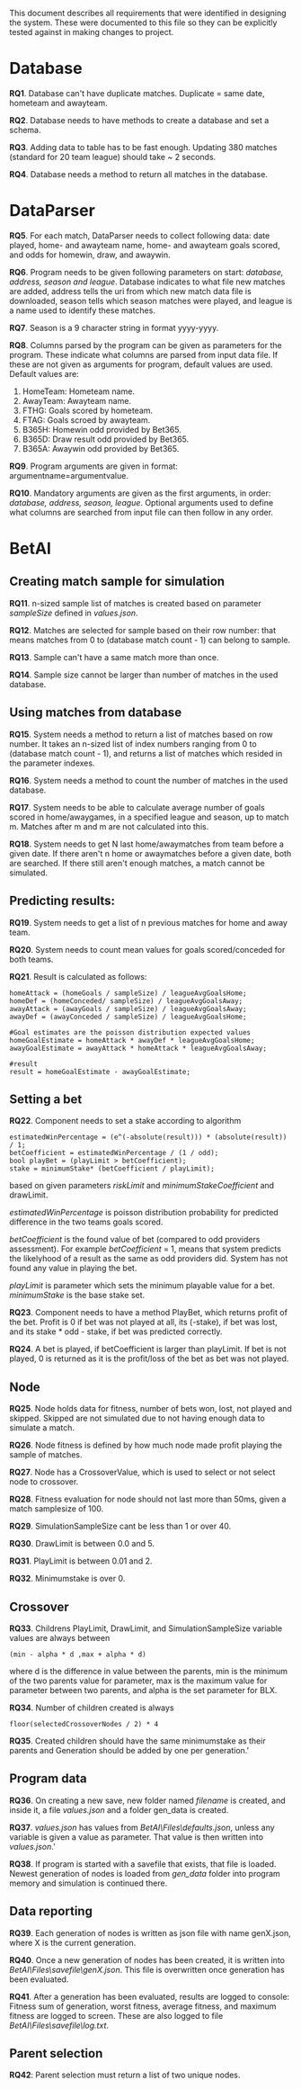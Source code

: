 This document describes all requirements that were identified in designing the system.
These were documented to this file so they can be explicitly tested against in making changes
to project.

# Database

**RQ1**. Database can't have duplicate matches. Duplicate = same date, hometeam and awayteam.

**RQ2**. Database needs to have methods to create a database and set a schema.

**RQ3**. Adding data to table has to be fast enough. Updating 380 matches (standard for 20 team league)
  should take ~ 2 seconds.
  
**RQ4**. Database needs a method to return all matches in the database.

# DataParser

**RQ5**. For each match, DataParser needs to collect following data:
date played, home- and awayteam name, home- and awayteam goals scored, and odds
for homewin, draw, and awaywin. 

**RQ6**. Program needs to be given following parameters on start:
*database, address, season and league*. Database indicates to what file new matches are added, 
address tells the uri from which new match data file is downloaded, season tells which season matches
were played, and league is a name used to identify these matches. 

**RQ7**. Season is a 9 character string in format yyyy-yyyy. 


**RQ8**. Columns parsed by the program can be given as parameters for the program. These
indicate what columns are parsed from input data file. 
If these are not given as arguments for program, default values are used. Default values are:
1. HomeTeam: Hometeam name.
2. AwayTeam: Awayteam name.
3. FTHG: Goals scored by hometeam.
4. FTAG: Goals scroed by awayteam.
5. B365H: Homewin odd provided by Bet365.
6. B365D: Draw result odd provided by Bet365.
7. B365A: Awaywin odd provided by Bet365. 

**RQ9**. Program arguments are given in format: argumentname=argumentvalue.

**RQ10**. Mandatory arguments are given as the first arguments, in order: 
*database, address, season, league*. Optional arguments used to define what columns are searched
from input file can then follow in any order. 

# BetAI

## Creating match sample for simulation

**RQ11**. n-sized sample list of matches is created based on parameter *sampleSize* 
defined in *values.json*. 

**RQ12**. Matches are selected for sample based on their row number: that means 
matches from 0 to (database match count - 1) can belong to sample.

**RQ13**. Sample can't have a same match more than once.

**RQ14**. Sample size cannot be larger than number of matches in the used database.

## Using matches from database

**RQ15**. System needs a method to return a list of matches
based on row number. It takes an n-sized list of index numbers ranging from 0 to 
(database match count - 1), and returns a list of matches which resided in the parameter indexes.

**RQ16**. System needs a method to count the number of matches in the used database.

**RQ17**. System needs to be able to calculate average number of goals scored in home/awaygames, 
in a specified league and season, up to match m. Matches after m and m are not calculated into this.

**RQ18**. System needs to get N last home/awaymatches from team before a given date. If there aren't
n home or awaymatches before a given date, both are searched. If there still aren't enough matches,
a match cannot be simulated.

## Predicting results:
**RQ19**. System needs to get a list of n previous matches for home and away team.

**RQ20**. System needs to count mean values for goals scored/conceded for both teams.

**RQ21**. Result is calculated as follows:
```
homeAttack = (homeGoals / sampleSize) / leagueAvgGoalsHome;
homeDef = (homeConceded/ sampleSize) / leagueAvgGoalsAway;
awayAttack = (awayGoals / sampleSize) / leagueAvgGoalsAway;
awayDef = (awayConceded / sampleSize) / leagueAvgGoalsHome;

#Goal estimates are the poisson distribution expected values
homeGoalEstimate = homeAttack * awayDef * leagueAvgGoalsHome;
awayGoalEstimate = awayAttack * homeAttack * leagueAvgGoalsAway;

#result
result = homeGoalEstimate - awayGoalEstimate;
```

## Setting a bet
**RQ22**. Component needs to set a stake according to algorithm
```
estimatedWinPercentage = (e^(-absolute(result))) * (absolute(result)) / 1; 
betCoefficient = estimatedWinPercentage / (1 / odd); 
bool playBet = (playLimit > betCoefficient);
stake = minimumStake* (betCoefficient / playLimit);
```
based on given parameters *riskLimit* and *minimumStakeCoefficient* and drawLimit.

*estimatedWinPercentage* is poisson distribution probability for 
predicted difference in the two teams goals scored. 

*betCoefficient* is the found value of bet (compared to odd providers assessment).
For example *betCoefficient* = 1, means that
system predicts the likelyhood of a result as the same
as odd providers did. System has not found any value in 
playing the bet.
 
*playLimit* is parameter which sets the minimum playable
value for a bet. 
*minimumStake* is the base stake set.

**RQ23**. Component needs to have a method PlayBet, which returns
profit of the bet. Profit is 0 if bet was not played at all,
its (-stake), if bet was lost, and its stake * odd - stake, if bet was
predicted correctly.

**RQ24**. A bet is played, if betCoefficient is larger 
than playLimit. If bet is not played, 0 is returned
as it is the profit/loss of the bet as bet was not played. 

## Node
**RQ25**. Node holds data for fitness, number of bets won, lost, not played and 
skipped. Skipped are not simulated due to not having enough data to simulate a match.
 
**RQ26**. Node fitness is defined by how much node made profit playing the sample of matches.
 
**RQ27**. Node has a CrossoverValue, which is used to select or not select node to crossover. 

**RQ28**. Fitness evaluation for node should not last more than 50ms, given a match samplesize
of 100. 

**RQ29**. SimulationSampleSize cant be less than 1 or over 40.

**RQ30**. DrawLimit is between 0.0 and 5.

**RQ31**. PlayLimit is between 0.01 and 2.

**RQ32**. Minimumstake is over 0.

## Crossover

**RQ33**. Childrens PlayLimit, DrawLimit, and SimulationSampleSize variable values are always between 
```
(min - alpha * d ,max + alpha * d)
```
where d is the difference in value between the parents,
min is the minimum of the two parents value for parameter, max
is the maximum value for parameter between two parents, and alpha
is the set parameter for BLX.

**RQ34**. Number of children created is always 
```
floor(selectedCrossoverNodes / 2) * 4
```

**RQ35**. Created children should have the same minimumstake as their parents
and Generation should be added by one per generation.'

## Program data

**RQ36**. On creating a new save, new folder named *filename* is created, and inside it, a file *values.json*
and a folder gen_data is created. 


**RQ37**. *values.json* has values from *BetAI\Files\defaults.json*, unless any variable is given a value as
parameter. That value is then written into *values.json*.'

**RQ38**. If program is started with a savefile that exists, that file is loaded. Newest
generation of nodes is loaded from *gen_data* folder into program memory and simulation is continued
there.

## Data reporting

**RQ39**. Each generation of nodes is written as json file with name genX.json, where X is the
current generation. 


**RQ40**. Once a new generation of nodes has been created, it is written into *BetAI\Files\savefile\genX.json*.
This file is overwritten once generation has been evaluated.


**RQ41**. After a generation has been evaluated, results are logged to console:
Fitness sum of generation, worst fitness, average fitness, and maximum fitness are logged to screen.
These are also logged to file *BetAI\Files\savefile\log.txt*.

## Parent selection

**RQ42**: Parent selection must return a list of two unique nodes. 